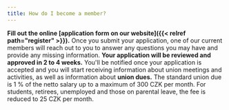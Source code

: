 ```yaml
---
title: How do I become a member?
---
```

**Fill out the online [application form on our website]({{< relref path="register" >}}).**
Once you submit your application, one of our current members will reach out to you to answer any questions you may have and provide any missing information.
**Your application will be reviewed and approved in 2 to 4 weeks.**
You'll be notified once your application is accepted and you will start receiving information about union meetings and activities,
as well as information about **union dues.** The standard union due is 1 % of the netto salary up to a maximum of 300 CZK per month.
For students, retirees, unemployed and those on parental leave, the fee is reduced to 25 CZK per month.
